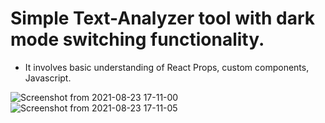 # Simple Text-Analyzer tool with dark mode switching functionality.
- It involves basic understanding of React Props, custom components, Javascript.



![Screenshot from 2021-08-23 17-11-00](https://user-images.githubusercontent.com/86493014/130441584-775dcd67-f77e-4aeb-bb67-df1c81b629a0.png)
![Screenshot from 2021-08-23 17-11-05](https://user-images.githubusercontent.com/86493014/130441637-5c52fc81-6b22-4343-b429-a1df69574888.png)



